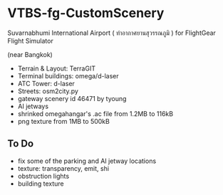 # VTBS-fg-CustomScenery


 Suvarnabhumi International Airport  ( ท่าอากาศยานสุวรรณภูมิ )
 for FlightGear Flight Simulator
 
(near Bangkok)

* Terrain & Layout: TerraGIT
* Terminal buildings: omega/d-laser
* ATC Tower: d-laser
* Streets: osm2city.py
* gateway scenery id 46471 by tyoung
* AI jetways
* shrinked omegahangar's .ac file from  1.2MB  to 116kB
* png texture from  1MB to 500kB

## To Do
* fix some of the parking and AI jetway locations 
* texture: transparency, emit, shi
* obstruction lights
* building texture

